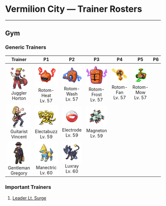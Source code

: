 # Vermilion City — Trainer Rosters

---

## Gym


### Generic Trainers

| Trainer | P1 | P2 | P3 | P4 | P5 | P6 |
|:-------:|:--:|:--:|:--:|:--:|:--:|:--:|
| ![Juggler Horton](../../assets/trainers/juggler.png "Juggler Horton")<br>Juggler Horton | ![Rotom-Heat](../../assets/sprites/rotom-heat/front.png "Rotom-Heat: Research continues on this Pokémon, which could be the power source of a unique motor.")<br>Rotom-Heat<br>Lv. 57 | ![Rotom-Wash](../../assets/sprites/rotom-wash/front.png "Rotom-Wash: Research continues on this Pokémon, which could be the power source of a unique motor.")<br>Rotom-Wash<br>Lv. 57 | ![Rotom-Frost](../../assets/sprites/rotom-frost/front.png "Rotom-Frost: Research continues on this Pokémon, which could be the power source of a unique motor.")<br>Rotom-Frost<br>Lv. 57 | ![Rotom-Fan](../../assets/sprites/rotom-fan/front.png "Rotom-Fan: Research continues on this Pokémon, which could be the power source of a unique motor.")<br>Rotom-Fan<br>Lv. 57 | ![Rotom-Mow](../../assets/sprites/rotom-mow/front.png "Rotom-Mow: Research continues on this Pokémon, which could be the power source of a unique motor.")<br>Rotom-Mow<br>Lv. 57 |
| ![Guitarist Vincent](../../assets/trainers/guitarist.png "Guitarist Vincent")<br>Guitarist Vincent | ![Electabuzz](../../assets/sprites/electabuzz/front.gif "Electabuzz: Its body constantly discharges electricity. Getting close to it will make your hair stand on end.")<br>Electabuzz<br>Lv. 59 | ![Electrode](../../assets/sprites/electrode/front.gif "Electrode: It stores an overflowing amount of electric energy inside its body. Even a small shock makes it explode.")<br>Electrode<br>Lv. 59 | ![Magneton](../../assets/sprites/magneton/front.gif "Magneton: The MAGNEMITE are united by a magnetism so powerful, it dries all moisture in its vicinity.")<br>Magneton<br>Lv. 59 |
| ![Gentleman Gregory](../../assets/trainers/gentleman.png "Gentleman Gregory")<br>Gentleman Gregory | ![Manectric](../../assets/sprites/manectric/front.gif "Manectric: Its nest can be found where a thunderbolt hits. It is discharging electricity from its mane.")<br>Manectric<br>Lv. 60 | ![Luxray](../../assets/sprites/luxray/front.gif "Luxray: LUXRAY’s ability to see through objects comes in handy when it’s scouting for danger.")<br>Luxray<br>Lv. 60 |


### Important Trainers

1. [Leader Lt. Surge](important_trainers.md#leader-lt-surge)
